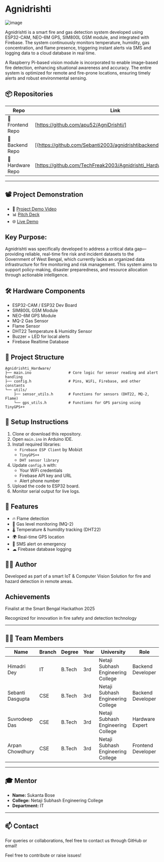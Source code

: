 # Agnidrishti 


![image](https://github.com/user-attachments/assets/d8908bd1-798d-4cd0-b6b3-619ba14cb35e)

Agnidrishti is a smart fire and gas detection system developed using ESP32-CAM, NEO-6M GPS, SIM800L GSM module, and integrated with Firebase. The system continuously monitors temperature, humidity, gas concentration, and flame presence, triggering instant alerts via SMS and logging data to a cloud database in real time.

A Raspberry Pi-based vision module is incorporated to enable image-based fire detection, enhancing situational awareness and accuracy. The entire system is optimized for remote and fire-prone locations, ensuring timely alerts and robust environmental sensing.

## 📦 Repositories

| Repo | Link |
|------|------|
| 🔗 Frontend Repo | [https://github.com/apu52/AgniDrishti/] |
| 🔗 Backend Repo | [(https://github.com/Sebanti2003/agnidrishtibackend)] |
| 🔗 Hardware Repo | [https://github.com/TechFreak2003/Agnidrishti_Hardware_SBH2025] |

---

## 📽️ Project Demonstration

- 🎥 [Project Demo Video](https://drive.google.com/drive/folders/18cT6864HT63d2ENbc-OQHbwbxe04_LLZ?usp=sharing)  
- 📊 [Pitch Deck](https://www.canva.com/design/DAGjX-3L7l0/qZjkXeM1r-pV1MvVvru4QA/edit?utm_content=DAGjX-3L7l0&utm_campaign=designshare&utm_medium=link2&utm_source=sharebutton)  
- 🌐 [Live Demo](https://agni-drishti.vercel.app/)

## Key Purpose:

Agnidrishti was specifically developed to address a critical data gap—providing reliable, real-time fire risk and incident datasets to the Government of West Bengal, which currently lacks an organized data infrastructure for fire monitoring and risk management. This system aims to support policy-making, disaster preparedness, and resource allocation through actionable intelligence.

## 🛠 Hardware Components

- ESP32-CAM / ESP32 Dev Board
- SIM800L GSM Module
- NEO-6M GPS Module
- MQ-2 Gas Sensor
- Flame Sensor
- DHT22 Temperature & Humidity Sensor
- Buzzer + LED for local alerts
- Firebase Realtime Database

## 📂 Project Structure

```
Agnidrishti_Hardware/
├── main.ino                 # Core logic for sensor reading and alert handling
├── config.h                 # Pins, WiFi, Firebase, and other constants
└── utils/
    ├── sensor_utils.h       # Functions for sensors (DHT22, MQ-2, Flame)
    └── gps_utils.h          # Functions for GPS parsing using TinyGPS++
```

## 🔧 Setup Instructions

1. Clone or download this repository.
2. Open `main.ino` in Arduino IDE.
3. Install required libraries:
   - `Firebase ESP Client` by Mobizt
   - `TinyGPS++`
   - `DHT sensor library`
4. Update `config.h` with:
   - Your WiFi credentials
   - Firebase API key and URL
   - Alert phone number
5. Upload the code to ESP32 board.
6. Monitor serial output for live logs.

## 📡 Features

- 🔥 Flame detection
- 🧪 Gas level monitoring (MQ-2)
- 🌡 Temperature & humidity tracking (DHT22)
- 🌍 Real-time GPS location
- 📲 SMS alert on emergency
- ☁ Firebase database logging

## 👨‍💻 Author

Developed as part of a smart IoT & Computer Vision Solution for fire and hazard detection in remote areas.

## Achievements
Finalist at the Smart Bengal Hackathon 2025

Recognized for innovation in fire safety and detection technology

---

## 🧑‍💻 Team Members

| Name              | Branch | Degree | Year | University | Role         |
|-------------------|--------|--------|------|------------|--------------|
| Himadri Dey       | IT     | B.Tech | 3rd  | Netaji Subhash Engineering College | Backend Developer |
| Sebanti Dasgupta  | CSE    | B.Tech | 3rd  | Netaji Subhash Engineering College | Backend Developer |
| Suvrodeep Das     | CSE    | B.Tech | 3rd  | Netaji Subhash Engineering College | Hardware Expert |
| Arpan Chowdhury   | CSE    | B.Tech | 3rd  | Netaji Subhash Engineering College | Frontend Developer |


---

## 🎓 Mentor

- **Name:** Sukanta Bose  
- **College:** Netaji Subhash Engineering College  
- **Department:** IT

---

## 📫 Contact

For queries or collaborations, feel free to contact us through GitHub or email!

Feel free to contribute or raise issues!
